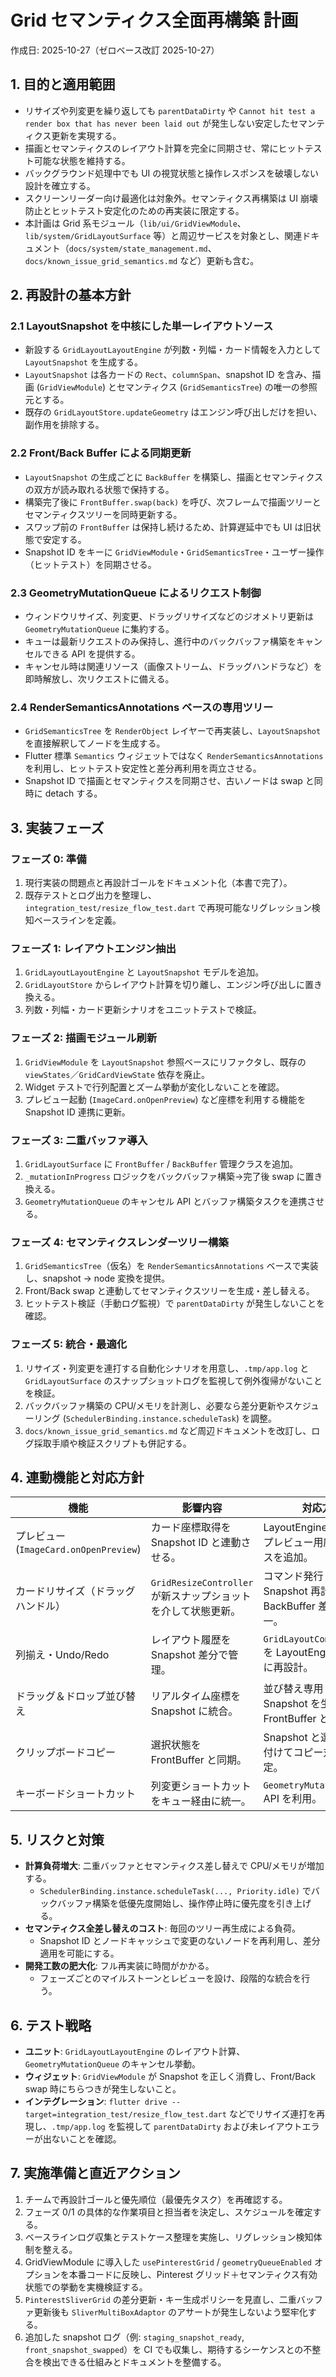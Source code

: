 # Grid セマンティクス全面再構築 計画
作成日: 2025-10-27（ゼロベース改訂 2025-10-27）

## 1. 目的と適用範囲
- リサイズや列変更を繰り返しても `parentDataDirty` や `Cannot hit test a render box that has never been laid out` が発生しない安定したセマンティクス更新を実現する。  
- 描画とセマンティクスのレイアウト計算を完全に同期させ、常にヒットテスト可能な状態を維持する。  
- バックグラウンド処理中でも UI の視覚状態と操作レスポンスを破壊しない設計を確立する。  
- スクリーンリーダー向け最適化は対象外。セマンティクス再構築は UI 崩壊防止とヒットテスト安定化のための再実装に限定する。  
- 本計画は Grid 系モジュール（`lib/ui/GridViewModule`、`lib/system/GridLayoutSurface` 等）と周辺サービスを対象とし、関連ドキュメント（`docs/system/state_management.md`、`docs/known_issue_grid_semantics.md` など）更新も含む。

## 2. 再設計の基本方針
### 2.1 LayoutSnapshot を中核にした単一レイアウトソース
- 新設する `GridLayoutLayoutEngine` が列数・列幅・カード情報を入力として `LayoutSnapshot` を生成する。  
- `LayoutSnapshot` は各カードの `Rect`、`columnSpan`、snapshot ID を含み、描画 (`GridViewModule`) とセマンティクス (`GridSemanticsTree`) の唯一の参照元とする。  
- 既存の `GridLayoutStore.updateGeometry` はエンジン呼び出しだけを担い、副作用を排除する。

### 2.2 Front/Back Buffer による同期更新
- `LayoutSnapshot` の生成ごとに `BackBuffer` を構築し、描画とセマンティクスの双方が読み取れる状態で保持する。  
- 構築完了後に `FrontBuffer.swap(back)` を呼び、次フレームで描画ツリーとセマンティクスツリーを同時更新する。  
- スワップ前の `FrontBuffer` は保持し続けるため、計算遅延中でも UI は旧状態で安定する。  
- Snapshot ID をキーに `GridViewModule`・`GridSemanticsTree`・ユーザー操作（ヒットテスト）を同期させる。

### 2.3 GeometryMutationQueue によるリクエスト制御
- ウィンドウリサイズ、列変更、ドラッグリサイズなどのジオメトリ更新は `GeometryMutationQueue` に集約する。  
- キューは最新リクエストのみ保持し、進行中のバックバッファ構築をキャンセルできる API を提供する。  
- キャンセル時は関連リソース（画像ストリーム、ドラッグハンドラなど）を即時解放し、次リクエストに備える。

### 2.4 RenderSemanticsAnnotations ベースの専用ツリー
- `GridSemanticsTree` を `RenderObject` レイヤーで再実装し、`LayoutSnapshot` を直接解釈してノードを生成する。  
- Flutter 標準 `Semantics` ウィジェットではなく `RenderSemanticsAnnotations` を利用し、ヒットテスト安定性と差分再利用を両立させる。  
- Snapshot ID で描画とセマンティクスを同期させ、古いノードは swap と同時に detach する。

## 3. 実装フェーズ
### フェーズ 0: 準備
1. 現行実装の問題点と再設計ゴールをドキュメント化（本書で完了）。  
2. 既存テストとログ出力を整理し、`integration_test/resize_flow_test.dart` で再現可能なリグレッション検知ベースラインを定義。

### フェーズ 1: レイアウトエンジン抽出
1. `GridLayoutLayoutEngine` と `LayoutSnapshot` モデルを追加。  
2. `GridLayoutStore` からレイアウト計算を切り離し、エンジン呼び出しに置き換える。  
3. 列数・列幅・カード更新シナリオをユニットテストで検証。

### フェーズ 2: 描画モジュール刷新
1. `GridViewModule` を `LayoutSnapshot` 参照ベースにリファクタし、既存の `viewStates`／`GridCardViewState` 依存を廃止。  
2. Widget テストで行列配置とズーム挙動が変化しないことを確認。  
3. プレビュー起動 (`ImageCard.onOpenPreview`) など座標を利用する機能を Snapshot ID 連携に更新。

### フェーズ 3: 二重バッファ導入
1. `GridLayoutSurface` に `FrontBuffer` / `BackBuffer` 管理クラスを追加。  
2. `_mutationInProgress` ロジックをバックバッファ構築→完了後 swap に置き換える。  
3. `GeometryMutationQueue` のキャンセル API とバッファ構築タスクを連携させる。

### フェーズ 4: セマンティクスレンダーツリー構築
1. `GridSemanticsTree`（仮名）を `RenderSemanticsAnnotations` ベースで実装し、snapshot -> node 変換を提供。  
2. Front/Back swap と連動してセマンティクスツリーを生成・差し替える。  
3. ヒットテスト検証（手動ログ監視）で `parentDataDirty` が発生しないことを確認。

### フェーズ 5: 統合・最適化
1. リサイズ・列変更を連打する自動化シナリオを用意し、`.tmp/app.log` と `GridLayoutSurface` のスナップショットログを監視して例外復帰がないことを検証。  
2. バックバッファ構築の CPU/メモリを計測し、必要なら差分更新やスケジューリング (`SchedulerBinding.instance.scheduleTask`) を調整。  
3. `docs/known_issue_grid_semantics.md` など周辺ドキュメントを改訂し、ログ採取手順や検証スクリプトも併記する。

## 4. 連動機能と対応方針
| 機能 | 影響内容 | 対応方針 |
| --- | --- | --- |
| プレビュー (`ImageCard.onOpenPreview`) | カード座標取得を Snapshot ID と連動させる。 | LayoutEngine の API にプレビュー用座標アクセスを追加。 |
| カードリサイズ（ドラッグハンドル） | `GridResizeController` が新スナップショットを介して状態更新。 | コマンド発行 → Snapshot 再計算 → BackBuffer 差し替えに統一。 |
| 列揃え・Undo/Redo | レイアウト履歴を Snapshot 差分で管理。 | `GridLayoutCommandTarget` を LayoutEngine ベースに再設計。 |
| ドラッグ＆ドロップ並び替え | リアルタイム座標を Snapshot に統合。 | 並び替え専用ドラフト Snapshot を生成し FrontBuffer と共有。 |
| クリップボードコピー | 選択状態を FrontBuffer と同期。 | Snapshot と選択 ID を紐付けてコピー対象を特定。 |
| キーボードショートカット | 列変更ショートカットをキュー経由に統一。 | `GeometryMutationQueue` API を利用。 |

## 5. リスクと対策
- **計算負荷増大**: 二重バッファとセマンティクス差し替えで CPU/メモリが増加する。  
  - `SchedulerBinding.instance.scheduleTask(..., Priority.idle)` でバックバッファ構築を低優先度開始し、操作停止時に優先度を引き上げる。  
- **セマンティクス全差し替えのコスト**: 毎回のツリー再生成による負荷。  
  - Snapshot ID とノードキャッシュで変更のないノードを再利用し、差分適用を可能にする。  
- **開発工数の肥大化**: フル再実装に時間がかかる。  
  - フェーズごとのマイルストーンとレビューを設け、段階的な統合を行う。

## 6. テスト戦略
- **ユニット**: `GridLayoutLayoutEngine` のレイアウト計算、`GeometryMutationQueue` のキャンセル挙動。  
- **ウィジェット**: `GridViewModule` が Snapshot を正しく消費し、Front/Back swap 時にちらつきが発生しないこと。  
- **インテグレーション**: `flutter drive --target=integration_test/resize_flow_test.dart` などでリサイズ連打を再現し、`.tmp/app.log` を監視して `parentDataDirty` および未レイアウトエラーが出ないことを確認。

## 7. 実施準備と直近アクション
1. チームで再設計ゴールと優先順位（最優先タスク）を再確認する。  
2. フェーズ 0/1 の具体的な作業項目と担当者を決定し、スケジュールを確定する。  
3. ベースラインログ収集とテストケース整理を実施し、リグレッション検知体制を整える。  
4. GridViewModule に導入した `usePinterestGrid` / `geometryQueueEnabled` オプションを本番コードに反映し、Pinterest グリッド＋セマンティクス有効状態での挙動を実機検証する。  
5. `PinterestSliverGrid` の差分更新・キー生成ポリシーを見直し、二重バッファ更新後も `SliverMultiBoxAdaptor` のアサートが発生しないよう堅牢化する。  
6. 追加した snapshot ログ（例: `staging_snapshot_ready`, `front_snapshot_swapped`）を CI でも収集し、期待するシーケンスとの不整合を検出できる仕組みとドキュメントを整備する。
